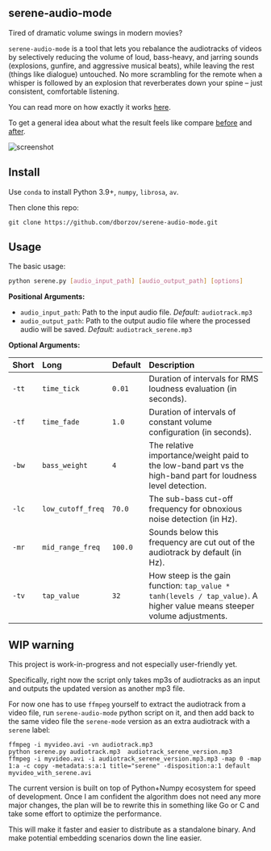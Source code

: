 ## serene-audio-mode

Tired of dramatic volume swings in modern movies? 




 `serene-audio-mode` is a tool that lets you rebalance the audiotracks of videos by selectively reducing the volume of loud, bass-heavy, and jarring sounds (explosions, gunfire, and aggressive musical beats), while leaving the rest (things like dialogue) untouched. No more scrambling for the remote when a whisper is followed by an explosion that reverberates down your spine – just consistent, comfortable listening.

You can read more on how exactly it works [here](https://github.com/dborzov/serene-audio-mode).

To get a general idea about what the result feels like compare [before](https://www.youtube.com/watch?v=MNZZhTXw72M) and [after](https://youtu.be/-Cy1-18S5A0).

![screenshot](https://www.borzov.ca/img/serene/comic.jpg)





## Install

Use `conda` to install Python 3.9+, `numpy`, `librosa`, `av`. 

Then clone this repo:

```
git clone https://github.com/dborzov/serene-audio-mode.git
```

## Usage

The basic usage:

```bash
python serene.py [audio_input_path] [audio_output_path] [options]
```

**Positional Arguments:**

*   `audio_input_path`: Path to the input audio file. *Default:* `audiotrack.mp3`
*   `audio_output_path`: Path to the output audio file where the processed audio will be saved. *Default:* `audiotrack_serene.mp3`

**Optional Arguments:**

| Short | Long              | Default | Description                                                                                                                               |
| :---- | :---------------- | :------ | :---------------------------------------------------------------------------------------------------------------------------------------- |
| `-tt` | `time_tick`     | `0.01`  | Duration of intervals for RMS loudness evaluation (in seconds).                                                                         |
| `-tf` | `time_fade`     | `1.0`   | Duration of intervals of constant volume configuration (in seconds).                                                                    |
| `-bw` | `bass_weight`   | `4`     | The relative importance/weight paid to the low-band part vs the high-band part for loudness level detection.                          |
| `-lc` | `low_cutoff_freq` | `70.0`  | The sub-bass cut-off frequency for obnoxious noise detection (in Hz).                                                                 |
| `-mr` | `mid_range_freq` | `100.0` | Sounds below this frequency are cut out of the audiotrack by default (in Hz).                                                          |
| `-tv` | `tap_value`     | `32`    | How steep is the gain function: `tap_value * tanh(levels / tap_value)`. A higher value means steeper volume adjustments. |



## WIP warning

This project is work-in-progress and not especially user-friendly yet. 

Specifically, right now the script only takes mp3s of audiotracks as an input and outputs the updated version as another mp3 file.

For now one has to use `ffmpeg` yourself to extract the audiotrack from a video file, run `serene-audio-mode` python script on it, and then add back to the same video file the `serene-mode` version as an extra audiotrack with a `serene` label:

```
ffmpeg -i myvideo.avi -vn audiotrack.mp3
python serene.py audiotrack.mp3  audiotrack_serene_version.mp3
ffmpeg -i myvideo.avi -i audiotrack_serene_version.mp3.mp3 -map 0 -map 1:a -c copy -metadata:s:a:1 title="serene" -disposition:a:1 default myvideo_with_serene.avi
```

 The current version is built on top of Python+Numpy ecosystem for speed of development.  Once I am confident the algorithm does not need any more major changes, the plan will be to rewrite this in something like Go or C and take some effort to optimize the performance. 

This will make it faster and easier to distribute as a standalone binary. And make potential embedding scenarios down the line easier.




